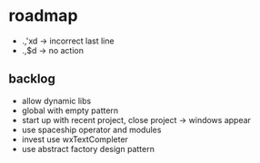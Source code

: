 # roadmap
- .,'xd -> incorrect last line
- .,$d -> no action

## backlog
- allow dynamic libs
- global with empty pattern
- start up with recent project, close project
  -> windows appear
- use spaceship operator
  and modules
- invest use wxTextCompleter
- use abstract factory design pattern
